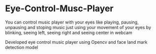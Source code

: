 # Eye-Control-Musc-Player
You can control music player with your eyes like playing, pausing, unpausing and stoping music just using your movement of your eyes by blinking, seeing left, seeing right and seeing center in webcam

Developed eye control music player using Opencv and face land mark detection model
